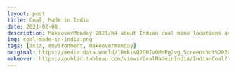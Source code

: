```yaml
---
layout: post
title: Coal, Made in India
date: 2021-02-08
description: MakeoverMonday 2021/W4 about Indian coal mine locations and production
img: coal-made-in-india.png
tags: [asia, environment, makeovermonday]
original: https://media.data.world/1DmkisQ2OUIvOMnPg2vg_Screenshot%202021-01-20%20at%209.14.50%20pm.png
makeover: https://public.tableau.com/views/CoalMadeinIndia/IndianCoal?:language=en-GB&:display_count=y&publish=yes&:origin=viz_share_link
---
```

